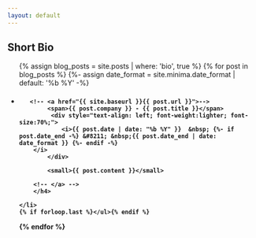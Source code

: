 ```yaml
---
layout: default
---
```


## Short Bio

<ul class="related-posts">

{% assign blog_posts = site.posts | where: 'bio', true %}
{% for post in blog_posts %}
    {%- assign date_format = site.minima.date_format | default: '%b %Y' -%}
    <li class="main-page-list">
        <h4>

       <!-- <a href="{{ site.baseurl }}{{ post.url }}">-->
            <span>{{ post.company }} - {{ post.title }}</span>
             <div style="text-align: left; font-weight:lighter; font-size:70%;">
                <i>{{ post.date | date: "%b %Y" }}  &nbsp; {%- if post.date_end -%} &#8211; &nbsp;{{ post.date_end | date: date_format }} {%- endif -%}
		</i>
            </div>

            <small>{{ post.content }}</small>

        <!-- </a> -->
        </h4>

    </li>
    {% if forloop.last %}</ul>{% endif %}
{% endfor %}

